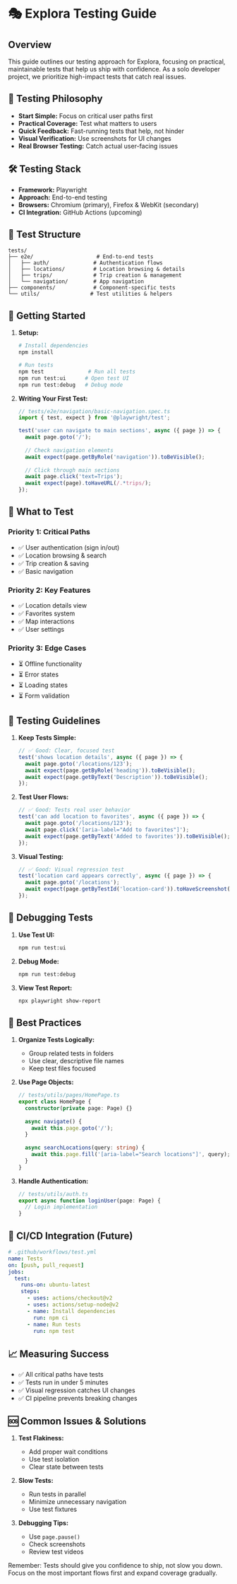 # 🎭 Explora Testing Guide

## Overview

This guide outlines our testing approach for Explora, focusing on practical, maintainable tests that help us ship with confidence. As a solo developer project, we prioritize high-impact tests that catch real issues.

## 🎯 Testing Philosophy

- **Start Simple:** Focus on critical user paths first
- **Practical Coverage:** Test what matters to users
- **Quick Feedback:** Fast-running tests that help, not hinder
- **Visual Verification:** Use screenshots for UI changes
- **Real Browser Testing:** Catch actual user-facing issues

## 🛠️ Testing Stack

- **Framework:** Playwright
- **Approach:** End-to-end testing
- **Browsers:** Chromium (primary), Firefox & WebKit (secondary)
- **CI Integration:** GitHub Actions (upcoming)

## 📁 Test Structure

```
tests/
├── e2e/                    # End-to-end tests
│   ├── auth/              # Authentication flows
│   ├── locations/         # Location browsing & details
│   ├── trips/             # Trip creation & management
│   └── navigation/        # App navigation
├── components/            # Component-specific tests
└── utils/                # Test utilities & helpers
```

## 🚀 Getting Started

1. **Setup:**
   ```bash
   # Install dependencies
   npm install

   # Run tests
   npm test              # Run all tests
   npm run test:ui      # Open test UI
   npm run test:debug   # Debug mode
   ```

2. **Writing Your First Test:**
   ```typescript
   // tests/e2e/navigation/basic-navigation.spec.ts
   import { test, expect } from '@playwright/test';

   test('user can navigate to main sections', async ({ page }) => {
     await page.goto('/');
     
     // Check navigation elements
     await expect(page.getByRole('navigation')).toBeVisible();
     
     // Click through main sections
     await page.click('text=Trips');
     await expect(page).toHaveURL(/.*trips/);
   });
   ```

## 🎯 What to Test

### Priority 1: Critical Paths
- ✅ User authentication (sign in/out)
- ✅ Location browsing & search
- ✅ Trip creation & saving
- ✅ Basic navigation

### Priority 2: Key Features
- ✅ Location details view
- ✅ Favorites system
- ✅ Map interactions
- ✅ User settings

### Priority 3: Edge Cases
- ⏳ Offline functionality
- ⏳ Error states
- ⏳ Loading states
- ⏳ Form validation

## 📝 Testing Guidelines

1. **Keep Tests Simple:**
   ```typescript
   // ✅ Good: Clear, focused test
   test('shows location details', async ({ page }) => {
     await page.goto('/locations/123');
     await expect(page.getByRole('heading')).toBeVisible();
     await expect(page.getByText('Description')).toBeVisible();
   });
   ```

2. **Test User Flows:**
   ```typescript
   // ✅ Good: Tests real user behavior
   test('can add location to favorites', async ({ page }) => {
     await page.goto('/locations/123');
     await page.click('[aria-label="Add to favorites"]');
     await expect(page.getByText('Added to favorites')).toBeVisible();
   });
   ```

3. **Visual Testing:**
   ```typescript
   // ✅ Good: Visual regression test
   test('location card appears correctly', async ({ page }) => {
     await page.goto('/locations');
     await expect(page.getByTestId('location-card')).toHaveScreenshot();
   });
   ```

## 🐛 Debugging Tests

1. **Use Test UI:**
   ```bash
   npm run test:ui
   ```

2. **Debug Mode:**
   ```bash
   npm run test:debug
   ```

3. **View Test Report:**
   ```bash
   npx playwright show-report
   ```

## 🎨 Best Practices

1. **Organize Tests Logically:**
   - Group related tests in folders
   - Use clear, descriptive file names
   - Keep test files focused

2. **Use Page Objects:**
   ```typescript
   // tests/utils/pages/HomePage.ts
   export class HomePage {
     constructor(private page: Page) {}
     
     async navigate() {
       await this.page.goto('/');
     }
     
     async searchLocations(query: string) {
       await this.page.fill('[aria-label="Search locations"]', query);
     }
   }
   ```

3. **Handle Authentication:**
   ```typescript
   // tests/utils/auth.ts
   export async function loginUser(page: Page) {
     // Login implementation
   }
   ```

## 🚀 CI/CD Integration (Future)

```yaml
# .github/workflows/test.yml
name: Tests
on: [push, pull_request]
jobs:
  test:
    runs-on: ubuntu-latest
    steps:
      - uses: actions/checkout@v2
      - uses: actions/setup-node@v2
      - name: Install dependencies
        run: npm ci
      - name: Run tests
        run: npm test
```

## 📈 Measuring Success

- ✅ All critical paths have tests
- ✅ Tests run in under 5 minutes
- ✅ Visual regression catches UI changes
- ✅ CI pipeline prevents breaking changes

## 🆘 Common Issues & Solutions

1. **Test Flakiness:**
   - Add proper wait conditions
   - Use test isolation
   - Clear state between tests

2. **Slow Tests:**
   - Run tests in parallel
   - Minimize unnecessary navigation
   - Use test fixtures

3. **Debugging Tips:**
   - Use `page.pause()`
   - Check screenshots
   - Review test videos

Remember: Tests should give you confidence to ship, not slow you down. Focus on the most important flows first and expand coverage gradually.

